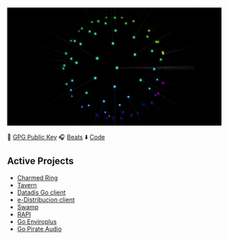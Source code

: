 ![](https://github.com/rubiojr/rubiojr/raw/master/img/mono4loop.gif)

🔑 [GPG Public Key](https://github.com/rubiojr.gpg) 🎧 [Beats](https://www.instagram.com/p/CEoSON2DeWq/) ⬇️  [Code](https://github.com/rubiojr)

## Active Projects

* [Charmed Ring](https://github.com/rubiojr/charmedring)
* [Tavern](https://github.com/rubiojr/tavern)
* [Datadis Go client](https://github.com/rubiojr/go-datadis)
* [e-Distribucion client](https://github.com/rubiojr/go-edistribucion)
* [Swamp](https://github.com/swampapp/swamp)
* [RAPI](https://github.com/rubiojr/rapi)
* [Go Enviroplus](https://github.com/rubiojr/go-enviroplus)
* [Go Pirate Audio](https://github.com/rubiojr/go-pirateaudio)
